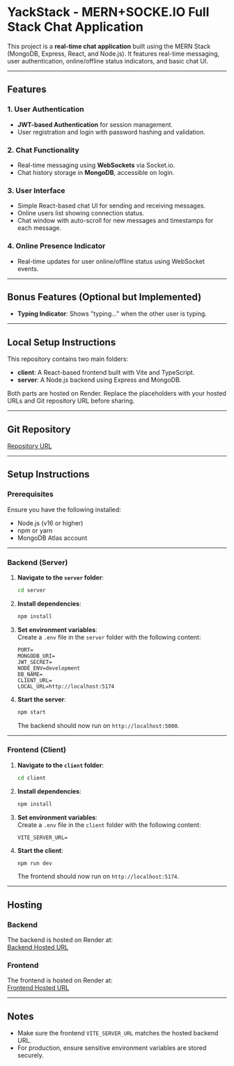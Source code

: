 # YackStack - MERN+SOCKE.IO Full Stack Chat Application


This project is a **real-time chat application** built using the MERN Stack (MongoDB, Express, React, and Node.js). It features real-time messaging, user authentication, online/offline status indicators, and basic chat UI.  

---

## Features  

### 1. User Authentication  
- **JWT-based Authentication** for session management.  
- User registration and login with password hashing and validation.  

### 2. Chat Functionality  
- Real-time messaging using **WebSockets** via Socket.io.  
- Chat history storage in **MongoDB**, accessible on login.  

### 3. User Interface  
- Simple React-based chat UI for sending and receiving messages.  
- Online users list showing connection status.  
- Chat window with auto-scroll for new messages and timestamps for each message.  

### 4. Online Presence Indicator  
- Real-time updates for user online/offline status using WebSocket events.  

---

## Bonus Features (Optional but Implemented)  
- **Typing Indicator**: Shows "typing..." when the other user is typing. 
---

## Local Setup Instructions  


This repository contains two main folders:  
- **client**: A React-based frontend built with Vite and TypeScript.  
- **server**: A Node.js backend using Express and MongoDB.  

Both parts are hosted on Render. Replace the placeholders with your hosted URLs and Git repository URL before sharing.  

---

## Git Repository  
[Repository URL](https://github.com/anish3333/learniee-assignment)  

---

## Setup Instructions  

### Prerequisites  
Ensure you have the following installed:  
- Node.js (v16 or higher)  
- npm or yarn  
- MongoDB Atlas account  

---

### Backend (Server)  

1. **Navigate to the `server` folder**:  
   ```bash  
   cd server  
   ```  

2. **Install dependencies**:  
   ```bash  
   npm install  
   ```  

3. **Set environment variables**:  
   Create a `.env` file in the `server` folder with the following content:  
   ```env  
   PORT=  
   MONGODB_URI= 
   JWT_SECRET= 
   NODE_ENV=development  
   DB_NAME=  
   CLIENT_URL= 
   LOCAL_URL=http://localhost:5174  
   ```  

4. **Start the server**:  
   ```bash  
   npm start  
   ```  
   The backend should now run on `http://localhost:5000`.  

---

### Frontend (Client)  

1. **Navigate to the `client` folder**:  
   ```bash  
   cd client  
   ```  

2. **Install dependencies**:  
   ```bash  
   npm install  
   ```  

3. **Set environment variables**:  
   Create a `.env` file in the `client` folder with the following content:  
   ```env  
   VITE_SERVER_URL=
   ```  

4. **Start the client**:  
   ```bash  
   npm run dev  
   ```  
   The frontend should now run on `http://localhost:5174`.  

---

## Hosting  

### Backend  
The backend is hosted on Render at:  
[Backend Hosted URL](https://learniee-server-js.onrender.com)  

### Frontend  
The frontend is hosted on Render at:  
[Frontend Hosted URL](https://learniee-assignment-client.onrender.com)  

---

## Notes  
- Make sure the frontend `VITE_SERVER_URL` matches the hosted backend URL.  
- For production, ensure sensitive environment variables are stored securely.  


